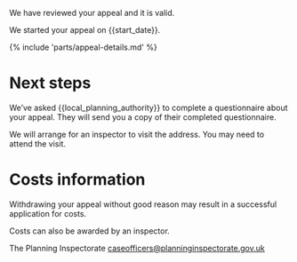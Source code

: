 We have reviewed your appeal and it is valid.

We started your appeal on {{start_date}}.

{% include 'parts/appeal-details.md' %}

# Next steps

We’ve asked {{local_planning_authority}} to complete a questionnaire about your appeal. They will send you a copy of their completed questionnaire.

We will arrange for an inspector to visit the address. You may need to attend the visit.

# Costs information

Withdrawing your appeal without good reason may result in a successful application for costs.

Costs can also be awarded by an inspector.

The Planning Inspectorate
caseofficers@planninginspectorate.gov.uk
